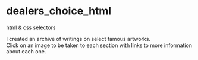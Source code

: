 # dealers_choice_html
html &amp; css selectors 

I created an archive of writings on select famous artworks.  
Click on an image to be taken to each section with links to more information about each one. 

